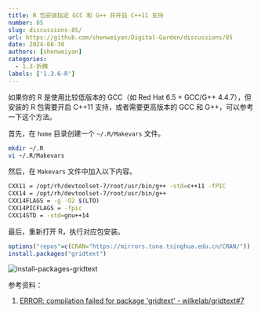 ```yaml
---
title: R 包安装指定 GCC 和 G++ 并开启 C++11 支持
number: 85
slug: discussions-85/
url: https://github.com/shenweiyan/Digital-Garden/discussions/85
date: 2024-08-30
authors: [shenweiyan]
categories: 
  - 1.3-折腾
labels: ['1.3.6-R']
---
```


如果你的 R 是使用比较低版本的 GCC（如 Red Hat 6.5 + GCC/G++ 4.4.7），但安装的 R 包需要开启 C++11 支持，或者需要更高版本的 GCC 和 G++，可以参考一下这个方法。

<!-- more -->

首先，在 `home` 目录创建一个 `~/.R/Makevars` 文件。

```bash
mkdir ~/.R
vi ~/.R/Makevars
```

然后，在 `Makevars` 文件中加入以下内容。

```bash
CXX11 = /opt/rh/devtoolset-7/root/usr/bin/g++ -std=c++11 -fPIC
CXX14 = /opt/rh/devtoolset-7/root/usr/bin/g++
CXX14FLAGS = -g -O2 $(LTO)
CXX14PICFLAGS = -fpic
CXX14STD = -std=gnu++14
```

最后，重新打开 R，执行对应包安装。

```r
options("repos"=c(CRAN="https://mirrors.tuna.tsinghua.edu.cn/CRAN/"))
install.packages("gridtext")
```

![install-packages-gridtext](https://kg.weiyan.cc/2024/08/install-packages-gridtext.webp)

参考资料：

1. [ERROR: compilation failed for package 'gridtext' - wilkelab/gridtext#7](https://github.com/wilkelab/gridtext/issues/7)


<script src="https://giscus.app/client.js"
	data-repo="shenweiyan/Digital-Garden"
	data-repo-id="R_kgDOKgxWlg"
	data-mapping="number"
	data-term="85"
	data-reactions-enabled="1"
	data-emit-metadata="0"
	data-input-position="bottom"
	data-theme="light"
	data-lang="zh-CN"
	crossorigin="anonymous"
	async>
</script>
